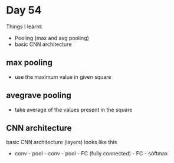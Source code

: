 # Day 54

Things I learnt:

- Pooling (max and avg pooling)
- basic CNN architecture

## max pooling
- use the maximum value in given square

## avegrave pooling
- take average of the values present in the square

## CNN architecture
basic CNN architecture (layers) looks like this
-  conv - pool - conv - pool - FC (fully connected) - FC - softmax
